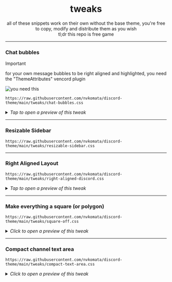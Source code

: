 <div align="center">

# tweaks

all of these snippets work on their own without the base theme, you're free to copy, modify and distribute them as you wish  
tl;dr this repo is free game

</div>

---

### Chat bubbles

> [!IMPORTANT]  
> for your own message bubbles to be right aligned and highlighted, you need the "ThemeAttributes" vencord plugin
>
> ![you need this](https://github.com/user-attachments/assets/6f2b2867-531d-4ff4-ae34-f1bb7b30c86f)

```
https://raw.githubusercontent.com/nvkomata/discord-theme/main/tweaks/chat-bubbles.css
```

<details>
<summary><i>Tap to open a preview of this tweak</i></summary>

![chat bubbles preview](https://github.com/user-attachments/assets/1bdf1b24-55ab-482e-b2d2-f48d3318ce39)

</details>

---

### Resizable Sidebar

```
https://raw.githubusercontent.com/nvkomata/discord-theme/main/tweaks/resizable-sidebar.css
```

---

### Right Aligned Layout
```
https://raw.githubusercontent.com/nvkomata/discord-theme/main/tweaks/right-aligned-discord.css
```

<details>
<summary><i>Tap to open a preview of this tweak</i></summary>

![right aligned layout preview](https://github.com/user-attachments/assets/7be38aab-6826-47a7-9941-e922468057d3)

</details>

---

### Make everything a square (or polygon)

```
https://raw.githubusercontent.com/nvkomata/discord-theme/main/tweaks/square-off.css
```

<details>
<summary><i>Click to open a preview of this tweak</i></summary>

![square off preview](https://github.com/user-attachments/assets/6632aff4-154c-4b46-8f36-7c03ac891c14)

</details>

---

### Compact channel text area

```
https://raw.githubusercontent.com/nvkomata/discord-theme/main/tweaks/compact-text-area.css
```

<details>
<summary><i>Click to open a preview of this tweak</i></summary>

before:

![before](https://github.com/user-attachments/assets/5b8f263e-cc56-4f78-9d14-54efb973b47b)

after:

![after](https://github.com/user-attachments/assets/e56dbc43-e038-4200-90e8-af72ddfbc7c5)

</details>
